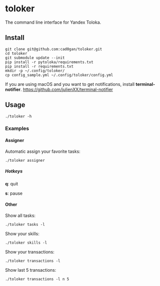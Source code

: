 # toloker
The command line interface for Yandex Toloka.

## Install
    git clone git@github.com:cad0gan/toloker.git
    cd toloker
    git submodule update --init
    pip install -r pytoloka/requirements.txt
    pip install -r requirements.txt
    mkdir -p ~/.config/toloker/
    cp config_sample.yml ~/.config/toloker/config.yml
    
If you are using macOS and you want to get notifications, install **terminal-notifier**.
https://github.com/julienXX/terminal-notifier 

## Usage
    ./toloker -h
### Examples
#### Assigner
Automatic assign your favorite tasks:
    
    ./toloker assigner
##### Hotkeys
**q**: quit

**s**: pause
#### Other
Show all tasks:

    ./toloker tasks -l
Show your skills:

    ./toloker skills -l
    
Show your transactions:

    ./toloker transactions -l

Show last 5 transactions:

    ./toloker transactions -l n 5
